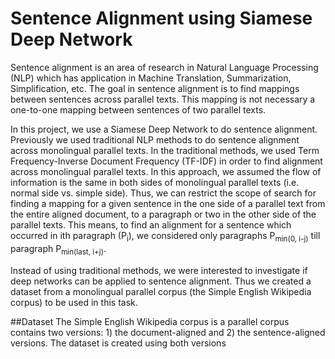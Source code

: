 # Sentence Alignment using Siamese Deep Network

Sentence alignment is an area of research in Natural Language Processing (NLP) which has application in Machine Translation, Summarization, Simplification, etc. The goal in sentence alignment is to find mappings between sentences across parallel texts. This mapping is not necessary a one-to-one mapping between sentences of two parallel texts. 

In this project, we use a Siamese Deep Network to do sentence alignment. Previously we used traditional NLP methods to do sentence alignment across monolingual parallel texts. In the traditional methods, we used Term Frequency-Inverse Document Frequency (TF-IDF) in order to find alignment across monolingual parallel texts. In this approach, we assumed the flow of information is the same in both sides of monolingual parallel texts (i.e. normal side vs. simple side). Thus, we can restrict the scope of search for finding a mapping for a given sentence in the one side of a parallel text from the entire aligned document, to a paragraph or two in the other side of the parallel texts. This means, to find an alignment for a sentence which occurred in ith paragraph (P<sub>i</sub>), we considered only paragraphs P<sub>min(0, i-j)</sub> till paragraph P<sub>min(last, i+j)</sub>. 

Instead of using traditional methods, we were interested to investigate if deep networks can be applied to sentence alignment. Thus we created a dataset from a monolingual parallel corpus (the Simple English Wikipedia corpus) to be used in this task.


##Dataset
The Simple English Wikipedia corpus is a parallel corpus contains two versions: 1) the document-aligned and 2) the sentence-aligned versions. The dataset is created using both versions 
